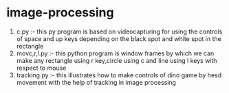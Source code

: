 # image-processing
1. c.py :-
      this py program is based on videocapturing for using the controls of space and up keys depending on the black spot and white spot in the 
      rectangle
2. movc,r,l.py :-
      this python program is window frames by which we can make any rectangle using r key,circle using c and line using l keys
      with respect to mouse
3. tracking.py :-
      this illustrates how to make controls of dino game by hesd movement with the help of tracking in image processing
